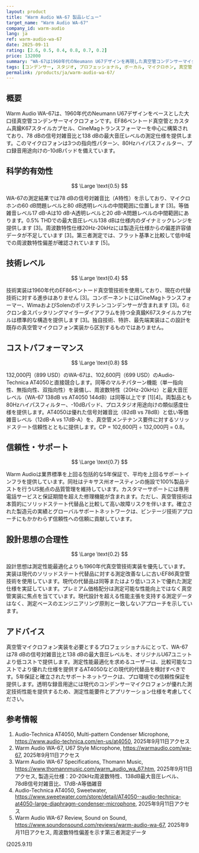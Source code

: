 ```yaml
---
layout: product
title: "Warm Audio WA-67 製品レビュー"
target_name: "Warm Audio WA-67"
company_id: warm-audio
lang: ja
ref: warm-audio-wa-67
date: 2025-09-11
rating: [2.6, 0.5, 0.4, 0.8, 0.7, 0.2]
price: 132000
summary: "WA-67は1960年代のNeumann U67デザインを再現した真空管コンデンサーマイクロフォンで、高品質コンポーネントを採用していますが、プレミアム価格に対して平均的な測定性能を提供します。"
tags: [コンデンサー, スタジオ, プロフェッショナル, ボーカル, マイクロホン, 真空管]
permalink: /products/ja/warm-audio-wa-67/
---
```

## 概要

Warm Audio WA-67は、1960年代のNeumann U67デザインをベースとした大口径真空管コンデンサーマイクロフォンです。EF86ペントード真空管とカスタム真鍮K67スタイルカプセル、CineMagトランスフォーマーを中心に構築されており、78 dBの信号対雑音比と138 dBの最大音圧レベルの測定仕様を提供します。このマイクロフォンは3つの指向性パターン、80Hzハイパスフィルター、プロ録音用途向けの-10dBパッドを備えています。

## 科学的有効性

$$ \Large \text{0.5} $$

WA-67の測定結果では78 dBの信号対雑音比（A特性）を示しており、マイクロホンの60 dB問題レベルと80 dB透明レベルの中間範囲に位置します [3]。等価雑音レベル17 dB-Aは10 dB-A透明レベルと20 dB-A問題レベルの中間範囲にあります。0.5% THDでの最大音圧レベル138 dBは仕様内のダイナミックレンジを提供します [3]。周波数特性仕様20Hz-20kHzには製造元仕様からの偏差許容値データが不足しています [3]。第三者測定では、フラット基準と比較して低中域での周波数特性偏差が確認されています [5]。

## 技術レベル

$$ \Large \text{0.4} $$

技術実装は1960年代のEF86ペントード真空管技術を使用しており、現在の代替技術に対する進歩はありません [3]。コンポーネントにはCineMagトランスフォーマー、WimaおよびSolenのポリスチレンコンデンサーが含まれます [3]。6ミクロン金スパッタリングマイラーダイアフラムを持つ全真鍮K67スタイルカプセルは標準的な構造を提供します [3]。独自技術、特許、最先端実装はこの設計を既存の真空管マイクロフォン実装から区別するものではありません。

## コストパフォーマンス

$$ \Large \text{0.8} $$

132,000円（899 USD）のWA-67は、102,600円（699 USD）のAudio-Technica AT4050と直接競合します。同等のマルチパターン機能（単一指向性、無指向性、双指向性）を装備し、周波数特性（20Hz-20kHz）と最大音圧レベル（WA-67 138dB vs AT4050 144dB）は同等以上です [1][4]。両製品とも80Hzハイパスフィルター、-10dBパッド、プロスタジオ用途向けの類似感度仕様を提供します。AT4050は優れた信号対雑音比（82dB vs 78dB）と低い等価雑音レベル（12dB-A vs 17dB-A）を、真空管メンテナンス要件に対するソリッドステート信頼性とともに提供します。CP = 102,600円 ÷ 132,000円 = 0.8。

## 信頼性・サポート

$$ \Large \text{0.7} $$

Warm Audioは業界標準を上回る包括的な5年保証で、平均を上回るサポートインフラを提供しています。同社はテキサス州オースティンの施設で100%製品テストを行うUS拠点の品質管理を維持しています。カスタマーサポートには専用電話サービスと保証期間を超えた修理機能が含まれます。ただし、真空管技術は本質的にソリッドステート代替品と比較して高い故障リスクを伴います。確立された製造元の実績とグローバルサポートネットワークは、ビンテージ技術アプローチにもかかわらず信頼性への信頼に貢献しています。

## 設計思想の合理性

$$ \Large \text{0.2} $$

設計思想は測定性能最適化よりも1960年代真空管技術実装を優先しています。実装は現代のソリッドステート代替品に対する測定改善なしに古いEF86真空管技術を使用しています。現代の代替品は同等またはより低いコストで優れた測定仕様を実証しています。プレミアム価格配分は測定可能な性能向上ではなく真空管実装に焦点を当てています。現代設計を超える性能主張を支持する測定データはなく、測定ベースのエンジニアリング原則と一致しないアプローチを示しています。

## アドバイス

真空管マイクロフォン実装を必要とするプロフェッショナルにとって、WA-67は78 dBの信号対雑音比と138 dBの最大音圧レベルを、オリジナルU67ユニットより低コストで提供します。測定性能最適化を求めるユーザーは、比較可能なコストでより優れた仕様を提供するAT4050などの現代的代替品を検討すべきです。5年保証と確立されたサポートネットワークは、プロ環境での信頼性保証を提供します。透明な録音用途には現代のコンデンサーマイクロフォンが優れた測定技術性能を提供するため、測定性能要件とアプリケーション仕様を考慮してください。

## 参考情報

1. Audio-Technica AT4050, Multi-pattern Condenser Microphone, https://www.audio-technica.com/en-us/at4050, 2025年9月11日アクセス
2. Warm Audio WA-67, U67 Style Microphone, https://warmaudio.com/wa-67, 2025年9月11日アクセス
3. Warm Audio WA-67 Specifications, Thomann Music, https://www.thomannmusic.com/warm_audio_wa_67.htm, 2025年9月11日アクセス, 製造元仕様：20-20kHz周波数特性、138dB最大音圧レベル、78dB信号対雑音比、17dB-A等価雑音
4. Audio-Technica AT4050, Sweetwater, https://www.sweetwater.com/store/detail/AT4050--audio-technica-at4050-large-diaphragm-condenser-microphone, 2025年9月11日アクセス
5. Warm Audio WA-67 Review, Sound on Sound, https://www.soundonsound.com/reviews/warm-audio-wa-67, 2025年9月11日アクセス, 周波数特性偏差を示す第三者測定データ

(2025.9.11)